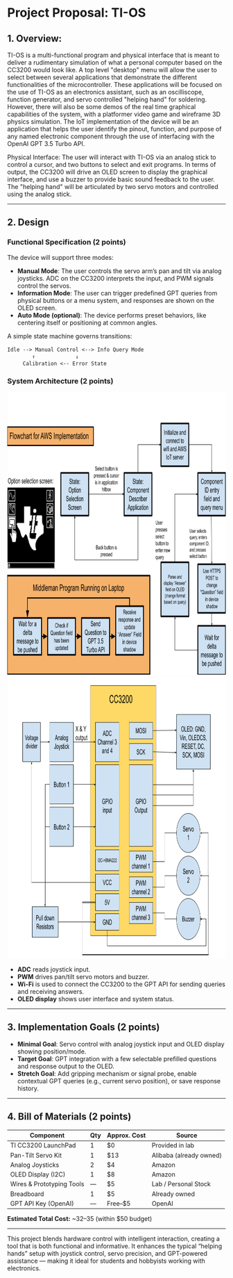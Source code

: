 # Project Proposal: TI-OS

## 1. Overview:
TI-OS is a multi-functional program and physical interface that is meant to deliver a rudimentary simulation of what a personal computer based on the CC3200 would look like. A top level "desktop" menu will allow the user to select between several applications that demonstrate the different functionalities of the microcontroller. These applications will be focused on the use of TI-OS as an electronics assistant, such as an oscilliscope, function generator, and servo controlled "helping hand" for soldering. However, there will also be some demos of the real time graphical capabilities of the system, with a platformer video game and wireframe 3D physics simulation. The IoT implementation of the device will be an application that helps the user identify the pinout, function, and purpose of any named electronic component through the use of interfacing with the OpenAI GPT 3.5 Turbo API. 

Physical Interface: The user will interact with TI-OS via an analog stick to control a cursor, and two buttons to select and exit programs. In terms of output, the CC3200 will drive an OLED screen to display the graphical interface, and use a buzzer to provide basic sound feedback to the user. The "helping hand" will be articulated by two servo motors and controlled using the analog stick.

---

## 2. Design

### Functional Specification (2 points)

The device will support three modes:

- **Manual Mode**: The user controls the servo arm’s pan and tilt via analog joysticks. ADC on the CC3200 interprets the input, and PWM signals control the servos.
- **Information Mode**: The user can trigger predefined GPT queries from physical buttons or a menu system, and responses are shown on the OLED screen.
- **Auto Mode (optional)**: The device performs preset behaviors, like centering itself or positioning at common angles.

A simple state machine governs transitions:

```
Idle --> Manual Control <--> Info Query Mode
        ↑             ↓
     Calibration <-- Error State
```

### System Architecture (2 points)
<img src="flowchart.png" alt="Flowchart" width="800" height="650">

<img src="circuit.png" alt="Flowchart" width="800" height="650">

- **ADC** reads joystick input.
- **PWM** drives pan/tilt servo motors and buzzer.
- **Wi-Fi** is used to connect the CC3200 to the GPT API for sending queries and receiving answers.
- **OLED display** shows user interface and system status.

---

## 3. Implementation Goals (2 points)

- **Minimal Goal**: Servo control with analog joystick input and OLED display showing position/mode.
- **Target Goal**: GPT integration with a few selectable prefilled questions and response output to the OLED.
- **Stretch Goal**: Add gripping mechanism or signal probe, enable contextual GPT queries (e.g., current servo position), or save response history.

---

## 4. Bill of Materials (2 points)

| Component                   | Qty | Approx. Cost | Source                 |
|----------------------------|-----|--------------|------------------------|
| TI CC3200 LaunchPad        | 1   | $0           | Provided in lab        |
| Pan-Tilt Servo Kit         | 1   | $13          | Alibaba (already owned)|
| Analog Joysticks           | 2   | $4           | Amazon                 |
| OLED Display (I2C)         | 1   | $8           | Amazon                 |
| Wires & Prototyping Tools  | —   | $5           | Lab / Personal Stock   |
| Breadboard                 | 1   | $5           | Already owned          |
| GPT API Key (OpenAI)       | —   | Free–$5      | OpenAI                 |

**Estimated Total Cost:** ~$32–$35 (within $50 budget)

---

This project blends hardware control with intelligent interaction, creating a tool that is both functional and informative. It enhances the typical “helping hands” setup with joystick control, servo precision, and GPT-powered assistance — making it ideal for students and hobbyists working with electronics.
